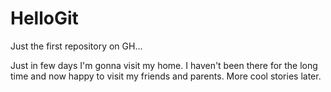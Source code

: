 # HelloGit
Just the first repository on GH...
 
Just in few days I'm gonna visit my home. I haven't been there for the long time and now
happy to visit my friends and parents. More cool stories later.
